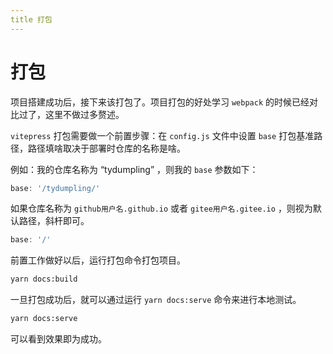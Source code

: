 ```yaml
---
title 打包
---
```

# 打包
项目搭建成功后，接下来该打包了。项目打包的好处学习 `webpack` 的时候已经对比过了，这里不做过多赘述。

`vitepress` 打包需要做一个前置步骤：在 `config.js` 文件中设置 `base` 打包基准路径，路径填啥取决于部署时仓库的名称是啥。

例如：我的仓库名称为 “tydumpling” ，则我的 `base` 参数如下：
```js
base: '/tydumpling/'
```

如果仓库名称为 `github用户名.github.io` 或者 `gitee用户名.gitee.io` ，则视为默认路径，斜杆即可。
```js
base: '/'
```

前置工作做好以后，运行打包命令打包项目。
```sh
yarn docs:build
```
一旦打包成功后，就可以通过运行 `yarn docs:serve` 命令来进行本地测试。
```sh
yarn docs:serve
```
可以看到效果即为成功。